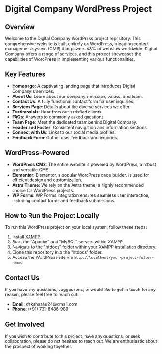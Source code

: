 # Digital Company WordPress Project

## Overview

Welcome to the Digital Company WordPress project repository. This comprehensive website is built entirely on WordPress, a leading content management system (CMS) that powers 43% of websites worldwide. Digital Company offers a range of services, and this project showcases the capabilities of WordPress in implementing various functionalities.

## Key Features

- **Homepage**: A captivating landing page that introduces Digital Company's services.
- **About Us**: Learn about our company's mission, values, and team.
- **Contact Us**: A fully functional contact form for user inquiries.
- **Services Page**: Details about the diverse services we offer.
- **Testimonials**: Hear from our satisfied clients.
- **FAQs**: Answers to commonly asked questions.
- **Team Page**: Meet the dedicated team behind Digital Company.
- **Header and Footer**: Consistent navigation and information sections.
- **Connect with Us**: Links to our social media profiles.
- **Feedback Form**: Gather user feedback and inquiries.

## WordPress-Powered

- **WordPress CMS**: The entire website is powered by WordPress, a robust and versatile CMS.
- **Elementor**: Elementor, a popular WordPress page builder, is used for efficient design and customization.
- **Astra Theme**: We rely on the Astra theme, a highly recommended choice for WordPress projects.
- **WP Forms**: WP Forms integration ensures seamless user interaction, including contact forms and feedback submissions.

## How to Run the Project Locally

To run this WordPress project on your local system, follow these steps:

1. Install [XAMPP](https://www.apachefriends.org/index.html).
2. Start the "Apache" and "MySQL" servers within XAMPP.
3. Navigate to the "htdocs" folder within your XAMPP installation directory.
4. Clone this repository into the "htdocs" folder.
5. Access the WordPress site via `http://localhost/your-project-folder-name`.

## Contact Us

If you have any questions, suggestions, or would like to get in touch for any reason, please feel free to reach out:

- **Email**: dakshsahu24@gmail.com
- **Phone**: (+91) 731-8486-989

## Get Involved

If you wish to contribute to this project, have any questions, or seek collaboration, please do not hesitate to reach out. We are enthusiastic about the prospect of working together.

